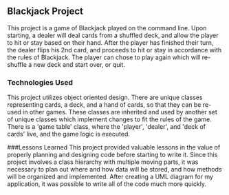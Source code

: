 ## Blackjack Project
This project is a game of Blackjack played on the command line. Upon starting, a dealer will deal cards from a shuffled deck, and allow the player to hit or stay based on their hand. After the player has finished their turn, the dealer flips his 2nd card, and proceeds to hit or stay in accordance with the rules of Blackjack. The player can chose to play again which will re-shuffle a new deck and start over, or quit.

### Technologies Used
This project utilizes object oriented design. There are unique classes representing cards, a deck, and a hand of cards, so that they can be re-used in other games. These classes are inherited and used by another set of unique classes which implement changes to fit the rules of the game. There is a 'game table' class, where the 'player', 'dealer', and 'deck of cards' live, and the game logic is executed.

###Lessons Learned
This project provided valuable lessons in the value of properly planning and designing code before starting to write it. Since this project involves a class hierarchy with multiple moving parts, it was necessary to plan out where and how data will be stored, and how methods will be organized and implemented. After creating a UML diagram for my application, it was possible to write all of the code much more quickly.
